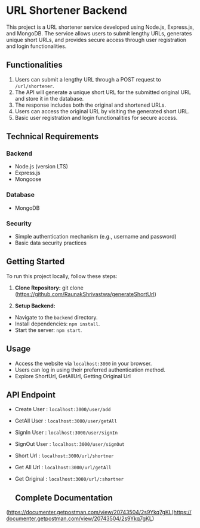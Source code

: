 # URL Shortener Backend

This project is a URL shortener service developed using Node.js, Express.js, and MongoDB. The service allows users to submit lengthy URLs, generates unique short URLs, and provides secure access through user registration and login functionalities.

## Functionalities

1. Users can submit a lengthy URL through a POST request to `/url/shortener`.
2. The API will generate a unique short URL for the submitted original URL and store it in the database.
3. The response includes both the original and shortened URLs.
4. Users can access the original URL by visiting the generated short URL.
5. Basic user registration and login functionalities for secure access.

## Technical Requirements

### Backend

- Node.js (version LTS)
- Express.js
- Mongoose

### Database

- MongoDB

### Security

- Simple authentication mechanism (e.g., username and password)
- Basic data security practices

## Getting Started

To run this project locally, follow these steps:

1. **Clone Repository:**
git clone (https://github.com/RaunakShrivastwa/generateShortUrl)

2. **Setup Backend:**
- Navigate to the `backend` directory.
- Install dependencies: `npm install`.
- Start the server: `npm start`.

## Usage

- Access the website via `localhost:3000` in your browser.
- Users can log in using their preferred authentication method.
- Explore ShortUrl, GetAllUrl, Getting Original Url
  
## API Endpoint
 - Create User   : `localhost:3000/user/add`
 - GetAll User   : `localhost:3000/user/getAll`
 - SignIn User   : `localhost:3000/user/signIn`
 - SignOut User  : `localhost:3000/user/signOut`
 - Short Url     : `localhost:3000/url/shortner`
 - Get All Url   : `localhost:3000/url/getAll`
 - Get Original  : `localhost:3000/url/:shortner`


   ## Complete Documentation
  (https://documenter.getpostman.com/view/20743504/2s9Ykq7gKL)https://documenter.getpostman.com/view/20743504/2s9Ykq7gKL)
